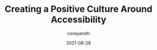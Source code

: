 ---
author: coreyaroth
date: 2021-08-28
permalink: false
publisher: uxdesigncc
tags:
  - accessibility
  - culture
target_url: https://uxdesign.cc/creating-a-positive-culture-around-accessibility-cdd6494a64cc
title: Creating a Positive Culture Around Accessibility
---